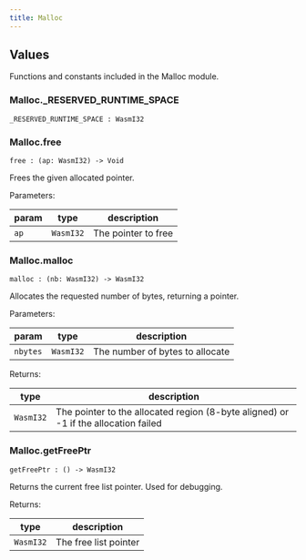 ```yaml
---
title: Malloc
---
```


## Values

Functions and constants included in the Malloc module.

### Malloc.**_RESERVED_RUNTIME_SPACE**

```grain
_RESERVED_RUNTIME_SPACE : WasmI32
```

### Malloc.**free**

```grain
free : (ap: WasmI32) -> Void
```

Frees the given allocated pointer.

Parameters:

|param|type|description|
|-----|----|-----------|
|`ap`|`WasmI32`|The pointer to free|

### Malloc.**malloc**

```grain
malloc : (nb: WasmI32) -> WasmI32
```

Allocates the requested number of bytes, returning a pointer.

Parameters:

|param|type|description|
|-----|----|-----------|
|`nbytes`|`WasmI32`|The number of bytes to allocate|

Returns:

|type|description|
|----|-----------|
|`WasmI32`|The pointer to the allocated region (8-byte aligned) or -1 if the allocation failed|

### Malloc.**getFreePtr**

```grain
getFreePtr : () -> WasmI32
```

Returns the current free list pointer.
Used for debugging.

Returns:

|type|description|
|----|-----------|
|`WasmI32`|The free list pointer|

